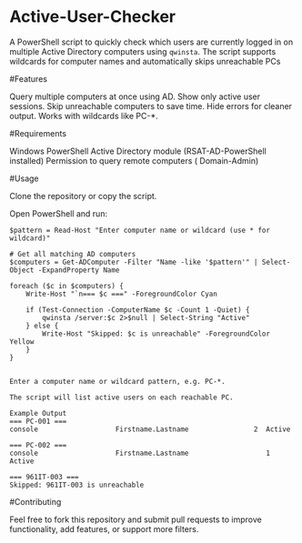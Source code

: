 # Active-User-Checker
A PowerShell script to quickly check which users are currently logged in on multiple Active Directory computers using `qwinsta`. The script supports wildcards for computer names and automatically skips unreachable PCs

#Features

Query multiple computers at once using AD.
Show only active user sessions.
Skip unreachable computers to save time.
Hide errors for cleaner output.
Works with wildcards like PC-*.

#Requirements

Windows PowerShell
Active Directory module (RSAT-AD-PowerShell installed)
Permission to query remote computers ( Domain-Admin)

#Usage

Clone the repository or copy the script.

Open PowerShell and run:
```
$pattern = Read-Host "Enter computer name or wildcard (use * for wildcard)"

# Get all matching AD computers
$computers = Get-ADComputer -Filter "Name -like '$pattern'" | Select-Object -ExpandProperty Name

foreach ($c in $computers) {
    Write-Host "`n=== $c ===" -ForegroundColor Cyan

    if (Test-Connection -ComputerName $c -Count 1 -Quiet) {
        qwinsta /server:$c 2>$null | Select-String "Active"
    } else {
        Write-Host "Skipped: $c is unreachable" -ForegroundColor Yellow
    }
}


Enter a computer name or wildcard pattern, e.g. PC-*.

The script will list active users on each reachable PC.

Example Output
=== PC-001 ===
console                   Firstname.Lastname                2  Active

=== PC-002 ===
console                   Firstname.Lastname                   1  Active

=== 961IT-003 ===
Skipped: 961IT-003 is unreachable
```
#Contributing

Feel free to fork this repository and submit pull requests to improve functionality, add features, or support more filters.
